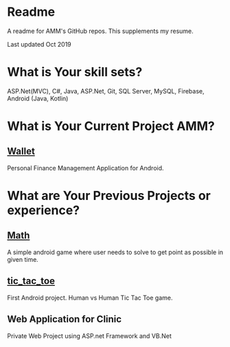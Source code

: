 # Readme
A readme for AMM's GitHub repos. This supplements my resume.

Last updated Oct 2019

# What is Your skill sets?

ASP.Net(MVC), C#, Java, ASP.Net, Git, SQL Server, MySQL, Firebase, Android (Java, Kotlin)

# What is Your Current Project AMM?

## [Wallet]( https://github.com/amm-avies/wallet)

Personal Finance Management Application for Android.

# What are Your Previous Projects or experience?

## [Math](https://github.com/amm-avies/Math_Game/)

A simple android game where user needs to solve to get point as possible in given time.

## [tic_tac_toe](https://github.com/amm-avies/TicTacToe)

First Android project. Human vs Human Tic Tac Toe game.

## Web Application for Clinic

Private Web Project using ASP.net Framework and VB.Net
